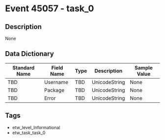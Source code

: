 # Event 45057 - task_0

## Description
None

## Data Dictionary
|Standard Name|Field Name|Type|Description|Sample Value|
|---|---|---|---|---|
|TBD|Username|TBD|UnicodeString|None|None|
|TBD|Package|TBD|UnicodeString|None|None|
|TBD|Error|TBD|UnicodeString|None|None|

## Tags
* etw_level_Informational
* etw_task_task_0